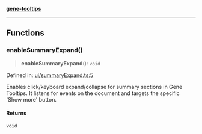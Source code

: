 [**gene-tooltips**](../README.md)

***

## Functions

### enableSummaryExpand()

> **enableSummaryExpand**(): `void`

Defined in: [ui/summaryExpand.ts:5](https://github.com/mattjmeier/gene-tooltips/blob/fb2c10adf4ac9d71d1265e16b45e4b9909fd34e5/src/ui/summaryExpand.ts#L5)

Enables click/keyboard expand/collapse for summary sections in Gene Tooltips.
It listens for events on the document and targets the specific 'Show more' button.

#### Returns

`void`
